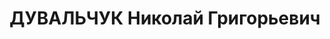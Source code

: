 ---
title: ДУВАЛЬЧУК Николай Григорьевич
description: "1891 р. н., с. Синьовицьке, теп. Львівська обл., прож. м. Алма-Ати,\
  \ Казахстан, українець, із селян, освіта вища, науковий співробітник краєзнавчого\
  \ музею, член ВКП(б), одруж. \n  Арешт. 20.07.1937 р. Звинувач. за ст. 20, 54-8,\
  \ 11 КК УРСР. За вироком Вреховного суду СРСР 26.12.1937 р. засудж. на 10 р. ВТТ.\
  \ Вдруге арешт. 01.03.1950. Звин за ст. 20, 54-8, 11 КК УРСР. За постановою ОН МДБ\
  \ СРСР засланий в Красноярський край. \n  Реабіл. 20.10.1956."
---